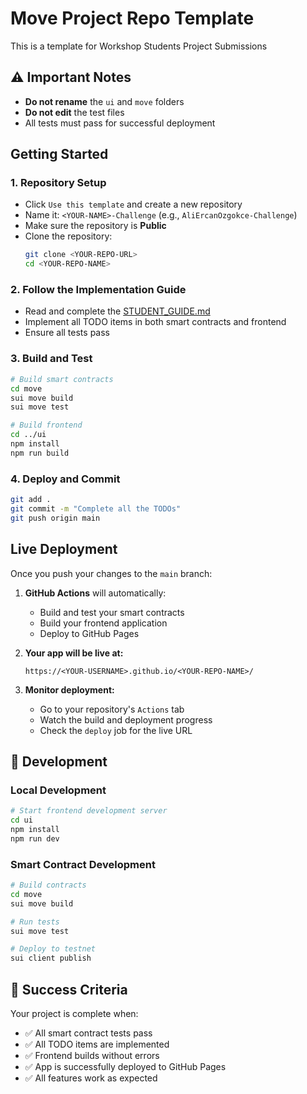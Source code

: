 # Move Project Repo Template

This is a template for Workshop Students Project Submissions

## ⚠️ Important Notes
- **Do not rename** the `ui` and `move` folders
- **Do not edit** the test files
- All tests must pass for successful deployment

## Getting Started

### 1. Repository Setup
- Click `Use this template` and create a new repository
- Name it: `<YOUR-NAME>-Challenge` (e.g., `AliErcanOzgokce-Challenge`)
- Make sure the repository is **Public**
- Clone the repository:
  ```bash
  git clone <YOUR-REPO-URL>
  cd <YOUR-REPO-NAME>
  ```

### 2. Follow the Implementation Guide
- Read and complete the [STUDENT_GUIDE.md](./STUDENT_GUIDE.md)
- Implement all TODO items in both smart contracts and frontend
- Ensure all tests pass

### 3. Build and Test
```bash
# Build smart contracts
cd move
sui move build
sui move test

# Build frontend
cd ../ui
npm install
npm run build
```

### 4. Deploy and Commit
```bash
git add .
git commit -m "Complete all the TODOs"
git push origin main
```

## Live Deployment

Once you push your changes to the `main` branch:

1. **GitHub Actions** will automatically:
   - Build and test your smart contracts
   - Build your frontend application
   - Deploy to GitHub Pages

2. **Your app will be live at:**
   ```
   https://<YOUR-USERNAME>.github.io/<YOUR-REPO-NAME>/
   ```

3. **Monitor deployment:**
   - Go to your repository's `Actions` tab
   - Watch the build and deployment progress
   - Check the `deploy` job for the live URL

## 🔧 Development

### Local Development
```bash
# Start frontend development server
cd ui
npm install
npm run dev
```

### Smart Contract Development
```bash
# Build contracts
cd move
sui move build

# Run tests
sui move test

# Deploy to testnet
sui client publish
```

## 🎯 Success Criteria

Your project is complete when:
- ✅ All smart contract tests pass
- ✅ All TODO items are implemented
- ✅ Frontend builds without errors
- ✅ App is successfully deployed to GitHub Pages
- ✅ All features work as expected